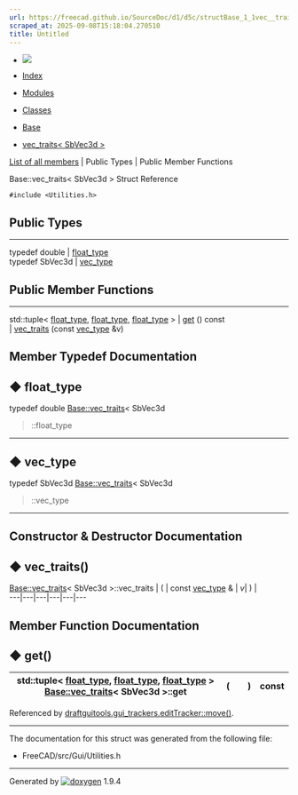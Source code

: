 ```yaml
---
url: https://freecad.github.io/SourceDoc/d1/d5c/structBase_1_1vec__traits_3_01SbVec3d_01_4.html
scraped_at: 2025-09-08T15:18:04.270510
title: Untitled
---
```


  * [ ![](https://www.freecad.org/svg/logo-freecad.svg) ](https://freecadweb.org "FreeCAD")
  * [Index](../../index.html "Index")
  * [Modules](../../modules.html "Modules list")
  * [Classes](../../annotated.html "Annotated list")

  * [Base](../../db/d07/namespaceBase.html)
  * [vec_traits< SbVec3d >](../../d1/d5c/structBase_1_1vec__traits_3_01SbVec3d_01_4.html)

[List of all members](../../d7/d69/structBase_1_1vec__traits_3_01SbVec3d_01_4-members.html) | Public Types | Public Member Functions

Base::vec_traits< SbVec3d > Struct Reference

`#include <Utilities.h>`

##  Public Types  
  
---  
typedef double | [float_type](../../d1/d5c/structBase_1_1vec__traits_3_01SbVec3d_01_4.html#a28472228e89b73cb7fbce88ac7ab02aa)  
typedef SbVec3d | [vec_type](../../d1/d5c/structBase_1_1vec__traits_3_01SbVec3d_01_4.html#accd13f8d4cce821adfd9943d5babb7ca)  
  
##  Public Member Functions  
  
---  
std::tuple< [float_type](../../d1/d5c/structBase_1_1vec__traits_3_01SbVec3d_01_4.html#a28472228e89b73cb7fbce88ac7ab02aa), [float_type](../../d1/d5c/structBase_1_1vec__traits_3_01SbVec3d_01_4.html#a28472228e89b73cb7fbce88ac7ab02aa), [float_type](../../d1/d5c/structBase_1_1vec__traits_3_01SbVec3d_01_4.html#a28472228e89b73cb7fbce88ac7ab02aa) > | [get](../../d1/d5c/structBase_1_1vec__traits_3_01SbVec3d_01_4.html#a89cf8038123f3194c3762de65511c7bf) () const  
|
[vec_traits](../../d1/d5c/structBase_1_1vec__traits_3_01SbVec3d_01_4.html#ad1a62e086cebcc57dff6f9db6b27b452)
(const
[vec_type](../../d1/d5c/structBase_1_1vec__traits_3_01SbVec3d_01_4.html#accd13f8d4cce821adfd9943d5babb7ca)
&v)  
  
## Member Typedef Documentation

## ◆ float_type

typedef double
[Base::vec_traits](../../d9/d76/structBase_1_1vec__traits.html)< SbVec3d
>::float_type  
---  
  
## ◆ vec_type

typedef SbVec3d
[Base::vec_traits](../../d9/d76/structBase_1_1vec__traits.html)< SbVec3d
>::vec_type  
---  
  
## Constructor & Destructor Documentation

## ◆ vec_traits()

[Base::vec_traits](../../d9/d76/structBase_1_1vec__traits.html)< SbVec3d >::vec_traits  | ( | const [vec_type](../../d1/d5c/structBase_1_1vec__traits_3_01SbVec3d_01_4.html#accd13f8d4cce821adfd9943d5babb7ca) & | _v_| ) |   
---|---|---|---|---|---  
  
## Member Function Documentation

## ◆ get()

std::tuple< [float_type](../../d1/d5c/structBase_1_1vec__traits_3_01SbVec3d_01_4.html#a28472228e89b73cb7fbce88ac7ab02aa), [float_type](../../d1/d5c/structBase_1_1vec__traits_3_01SbVec3d_01_4.html#a28472228e89b73cb7fbce88ac7ab02aa), [float_type](../../d1/d5c/structBase_1_1vec__traits_3_01SbVec3d_01_4.html#a28472228e89b73cb7fbce88ac7ab02aa) > [Base::vec_traits](../../d9/d76/structBase_1_1vec__traits.html)< SbVec3d >::get  | ( | | ) |  const  
---|---|---|---|---  
  
Referenced by
[draftguitools.gui_trackers.editTracker::move()](../../d3/dce/classdraftguitools_1_1gui__trackers_1_1editTracker.html#a6e4a060566362b1db0b5ea44c9874297).

* * *

The documentation for this struct was generated from the following file:

  * FreeCAD/src/Gui/Utilities.h

* * *

Generated by
[![doxygen](../../doxygen.svg)](https://www.doxygen.org/index.html) 1.9.4

